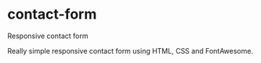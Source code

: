 # contact-form
Responsive contact form

Really simple responsive contact form using HTML, CSS and FontAwesome.
